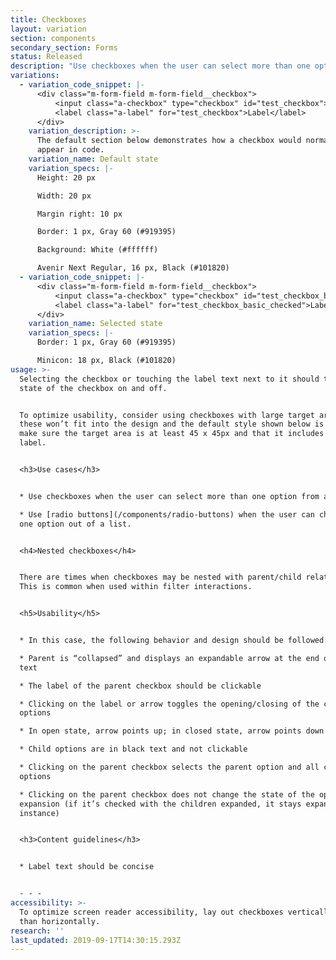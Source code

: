 ```yaml
---
title: Checkboxes
layout: variation
section: components
secondary_section: Forms
status: Released
description: "Use checkboxes when the user can select more than one option from a list. Make clear with helper text that this is the case.\n\nMore information can be found at:\n\n* <http://cfpb.github.io/design-manual/page-components/form-fields.html#checkboxes>\t\n* <https://cfpb.github.io/capital-framework/components/cf-forms/#basic-checkboxes>"
variations:
  - variation_code_snippet: |-
      <div class="m-form-field m-form-field__checkbox">
          <input class="a-checkbox" type="checkbox" id="test_checkbox">
          <label class="a-label" for="test_checkbox">Label</label>
      </div>
    variation_description: >-
      The default section below demonstrates how a checkbox would normally
      appear in code.
    variation_name: Default state
    variation_specs: |-
      Height: 20 px

      Width: 20 px

      Margin right: 10 px

      Border: 1 px, Gray 60 (#919395)

      Background: White (#ffffff)

      Avenir Next Regular, 16 px, Black (#101820)
  - variation_code_snippet: |-
      <div class="m-form-field m-form-field__checkbox">
          <input class="a-checkbox" type="checkbox" id="test_checkbox_basic_checked" checked>
          <label class="a-label" for="test_checkbox_basic_checked">Label</label>
      </div>
    variation_name: Selected state
    variation_specs: |-
      Border: 1 px, Gray 60 (#919395)

      Minicon: 18 px, Black (#101820)
usage: >-
  Selecting the checkbox or touching the label text next to it should toggle the
  state of the checkbox on and off.


  To optimize usability, consider using checkboxes with large target areas. If
  these won’t fit into the design and the default style shown below is used,
  make sure the target area is at least 45 x 45px and that it includes the text
  label.


  <h3>Use cases</h3>


  * Use checkboxes when the user can select more than one option from a list. 

  * Use [radio buttons](/components/radio-buttons) when the user can choose only
  one option out of a list.


  <h4>Nested checkboxes</h4>


  There are times when checkboxes may be nested with parent/child relationships.
  This is common when used within filter interactions.


  <h5>Usability</h5>


  * In this case, the following behavior and design should be followed:

  * Parent is “collapsed” and displays an expandable arrow at the end of the
  text

  * The label of the parent checkbox should be clickable

  * Clicking on the label or arrow toggles the opening/closing of the child
  options

  * In open state, arrow points up; in closed state, arrow points down

  * Child options are in black text and not clickable

  * Clicking on the parent checkbox selects the parent option and all child
  options

  * Clicking on the parent checkbox does not change the state of the open/close
  expansion (if it’s checked with the children expanded, it stays expanded, for
  instance)


  <h3>Content guidelines</h3>


  * Label text should be concise


  - - -
accessibility: >-
  To optimize screen reader accessibility, lay out checkboxes vertically rather
  than horizontally.
research: ''
last_updated: 2019-09-17T14:30:15.293Z
---
```


